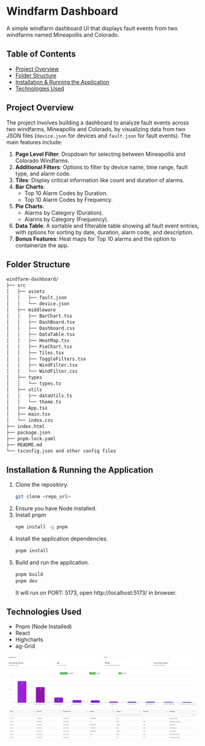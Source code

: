 # Windfarm Dashboard

A simple windfarm dashboard UI that displays fault events from two windfarms named Mineapollis and Colorado.

## Table of Contents

- [Project Overview](#project-overview)
- [Folder Structure](#folder-structure)
- [Installation & Running the Application](#installation-&-running-the-application)
- [Technologies Used](#technologies-used)

## Project Overview
The project involves building a dashboard to analyze fault events across two windfarms, Mineapollis and Colorado, by visualizing data from two JSON files (`device.json` for devices and `fault.json` for fault events). The main features include:

1. **Page Level Filter**: Dropdown for selecting between Mineapollis and Colorado Windfarms.
2. **Additional Filters**: Options to filter by device name, time range, fault type, and alarm code.
3. **Tiles**: Display critical information like count and duration of alarms.
4. **Bar Charts**:
   - Top 10 Alarm Codes by Duration.
   - Top 10 Alarm Codes by Frequency.
5. **Pie Charts**:
   - Alarms by Category (Duration).
   - Alarms by Category (Frequency).
6. **Data Table**: A sortable and filterable table showing all fault event entries, with options for sorting by date, duration, alarm code, and description.
7. **Bonus Features**: Heat maps for Top 10 alarms and the option to containerize the app.

## Folder Structure

```plaintext
windfarm-dashboard/
├── src
│   ├── assets
│   │   ├── fault.json
│   │   └── device.json
│   ├── middleware
│   │   ├── BarChart.tsx
│   │   ├── DashBoard.tsx
│   │   ├── Dashboard.css
│   │   ├── DataTable.tsx
│   │   ├── HeatMap.tsx
│   │   ├── PieChart.tsx
│   │   ├── Tiles.tsx
│   │   ├── ToggleFilters.tsx
│   │   ├── WindFilter.tsx
│   │   └── WindFilter.css
│   ├── types
│   │   └── types.ts
│   ├── utils
│   │   ├── dataUtils.ts
│   │   └── theme.ts
│   ├── App.tsx
│   ├── main.tsx
│   └── index.css
├── index.html
├── package.json
├── pnpm-lock.yaml
├── README.md
└── tsconfig.json and other config files
```

## Installation & Running the Application

1. Clone the repository.
    ```bash
    git clone <repo_url>
    ```
2. Ensure you have Node installed.
3. Install pnpm
    ```bash
    npm install -g pnpm
    ```
4. Install the application dependencies.
    ```bash
    pnpm install
    ```
5. Build and run the application.
    ```bash
    pnpm build
    pnpm dev
    ```
    It will run on PORT: 5173, open http://localhost:5173/ in browser.

## Technologies Used
* Pnpm (Node Installed)
* React
* Highcharts
* ag-Grid

![Windfarm Dashboard](public/app.png)
